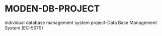 # MODEN-DB-PROJECT
individual database management system project-Data Base Management System (EC-5070) 
